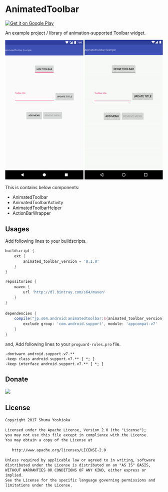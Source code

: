 # AnimatedToolbar

<a href='https://play.google.com/store/apps/details?id=jp.s64.android.animatedtoolbar.example&pcampaignid=MKT-Other-global-all-co-prtnr-py-PartBadge-Mar2515-1'><img alt='Get it on Google Play' src='https://play.google.com/intl/en_us/badges/images/generic/en_badge_web_generic.png' height="60" /></a>

An example project / library of animation-supported Toolbar widget.

<img src="assets/screenshot_1.png" width="250" /> <img src="assets/device-2017-07-30-003837.gif" width="250" />

This is contains below components:

- AnimatedToolbar
- AnimatedToolbarActivity
- AnimatedToolbarHelper
- ActionBarWrapper

## Usages

Add following lines to your buildscripts.

```groovy
buildscript {
    ext {
        animated_toolbar_version = '0.1.0'
    }
}
```

```groovy
repositories {
    maven {
        url 'http://dl.bintray.com/s64/maven'
    }
}

dependencies {
    compile("jp.s64.android:animatedtoolbar:${animated_toolbar_version}") {
        exclude group: 'com.android.support', module: 'appcompat-v7'
    }
}
```

and, Add following lines to your `proguard-rules.pro` file.

```proguard
-dontwarn android.support.v7.**
-keep class android.support.v7.** { *; }
-keep interface android.support.v7.** { *; }
```

## Donate

<a href="https://donorbox.org/android-animated-toolbar"><img src="https://d1iczxrky3cnb2.cloudfront.net/button-small-blue.png" /></a>

## License

```
Copyright 2017 Shuma Yoshioka

Licensed under the Apache License, Version 2.0 (the "License");
you may not use this file except in compliance with the License.
You may obtain a copy of the License at

   http://www.apache.org/licenses/LICENSE-2.0

Unless required by applicable law or agreed to in writing, software
distributed under the License is distributed on an "AS IS" BASIS,
WITHOUT WARRANTIES OR CONDITIONS OF ANY KIND, either express or implied.
See the License for the specific language governing permissions and
limitations under the License.
```
